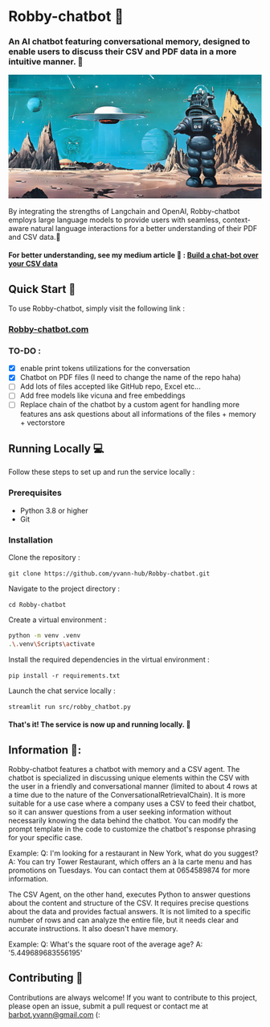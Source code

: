 # Robby-chatbot 🤖

### An AI chatbot featuring conversational memory, designed to enable users to discuss their CSV and PDF data in a more intuitive manner. 📄
![Robby](robby-pic.png)

By integrating the strengths of Langchain and OpenAI, Robby-chatbot employs large language models to provide users with seamless, context-aware natural language interactions for a better understanding of their PDF and CSV data.🧠
#### For better understanding, see my medium article 🖖 : [Build a chat-bot over your CSV data](https://medium.com/@yvann-ba/build-a-chatbot-on-your-csv-data-with-langchain-and-openai-ed121f85f0cd)
## Quick Start 🚀
To use Robby-chatbot, simply visit the following link :

### [Robby-chatbot.com](https://chatbot-csv.com/)

### TO-DO :
- [x] enable print tokens utilizations for the conversation
- [x] Chatbot on PDF files (I need to change the name of the repo haha)
- [ ] Add lots of files accepted like GitHub repo, Excel etc...
- [ ] Add free models like vicuna and free embeddings
- [ ] Replace chain of the chatbot by a custom agent for handling more features ans ask questions about all informations of the files + memory + vectorstore

## Running Locally 💻
Follow these steps to set up and run the service locally :

### Prerequisites
- Python 3.8 or higher
- Git

### Installation
Clone the repository :

`git clone https://github.com/yvann-hub/Robby-chatbot.git`


Navigate to the project directory :

`cd Robby-chatbot`


Create a virtual environment :
```bash
python -m venv .venv
.\.venv\Scripts\activate
```

Install the required dependencies in the virtual environment :

`pip install -r requirements.txt`


Launch the chat service locally :

`streamlit run src/robby_chatbot.py`

#### That's it! The service is now up and running locally. 🤗

## Information 📝:
Robby-chatbot features a chatbot with memory and a CSV agent. The chatbot is specialized in discussing unique elements within the CSV with the user in a friendly and conversational manner (limited to about 4 rows at a time due to the nature of the ConversationalRetrievalChain). It is more suitable for a use case where a company uses a CSV to feed their chatbot, so it can answer questions from a user seeking information without necessarily knowing the data behind the chatbot. You can modify the prompt template in the code to customize the chatbot's response phrasing for your specific case.

Example:
Q: I'm looking for a restaurant in New York, what do you suggest?
A: You can try Tower Restaurant, which offers an à la carte menu and has promotions on Tuesdays. You can contact them at 0654589874 for more information.

The CSV Agent, on the other hand, executes Python to answer questions about the content and structure of the CSV. It requires precise questions about the data and provides factual answers. It is not limited to a specific number of rows and can analyze the entire file, but it needs clear and accurate instructions. It also doesn't have memory.

Example:
Q: What's the square root of the average age?
A: '5.449689683556195'

## Contributing 🙌
Contributions are always welcome! If you want to contribute to this project, please open an issue, submit a pull request or contact me at barbot.yvann@gmail.com (:


